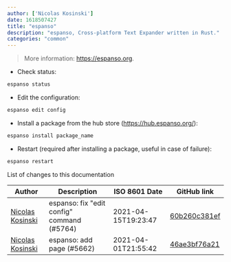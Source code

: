 ```yaml
---
author: ['Nicolas Kosinski']
date: 1618507427
title: "espanso"
description: "espanso, Cross-platform Text Expander written in Rust."
categories: "common"
---
```

> More information: <https://espanso.org>.

- Check status:

```bash
espanso status
```

- Edit the configuration:

```bash
espanso edit config
```

- Install a package from the hub store (<https://hub.espanso.org/>):

```bash
espanso install package_name
```

- Restart (required after installing a package, useful in case of failure):

```bash
espanso restart
```
List of changes to this documentation


Author | Description | ISO 8601 Date | GitHub link
------|-----|-----|-----
[Nicolas Kosinski](mailto:nicokosi@yahoo.com) | espanso: fix "edit config" command (#5764) | 2021-04-15T19:23:47 | [60b260c381ef](https://github.com/tldr-pages/tldr/commit/60b260c381ef46de776b081561198585c850cc54)
[Nicolas Kosinski](mailto:nico_kosi-dev@yahoo.com) | espanso: add page (#5662) | 2021-04-01T21:55:42 | [46ae3bf76a21](https://github.com/tldr-pages/tldr/commit/46ae3bf76a2170ddf12ac508e1f71ec5b5cdbf41)

